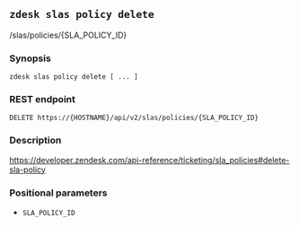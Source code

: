 ## `zdesk slas policy delete`

/slas/policies/{SLA_POLICY_ID}

### Synopsis

    zdesk slas policy delete [ ... ]

### REST endpoint

    DELETE https://{HOSTNAME}/api/v2/slas/policies/{SLA_POLICY_ID}

### Description

https://developer.zendesk.com/api-reference/ticketing/sla_policies#delete-sla-policy

### Positional parameters

* `SLA_POLICY_ID`

